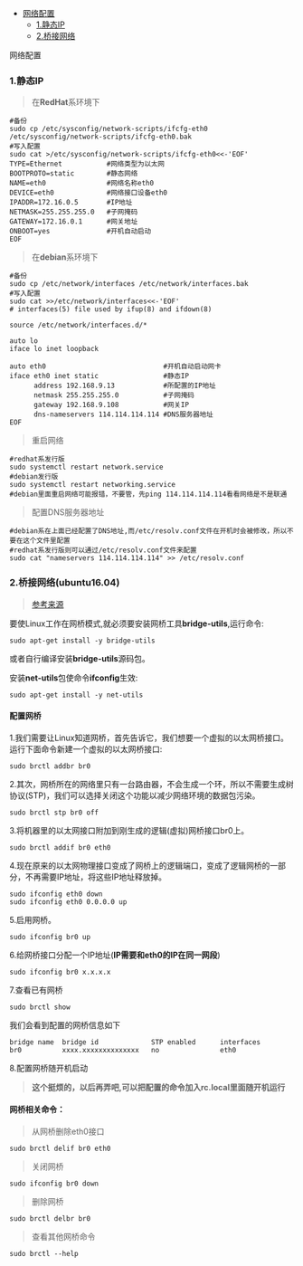 * [网络配置](#网络配置)
    * [1.静态IP](###1.静态IP)
    * [2.桥接网络](####2.桥接网络(ubuntu16.04))

网络配置

### 1.静态IP

> 在**RedHat**系环境下

    #备份
    sudo cp /etc/sysconfig/network-scripts/ifcfg-eth0 /etc/sysconfig/network-scripts/ifcfg-eth0.bak
    #写入配置
    sudo cat >/etc/sysconfig/network-scripts/ifcfg-eth0<<-'EOF'                                                                                                                                 
    TYPE=Ethernet           #网络类型为以太网
    BOOTPROTO=static        #静态网络
    NAME=eth0               #网络名称eth0
    DEVICE=eth0             #网络接口设备eth0 
    IPADDR=172.16.0.5       #IP地址
    NETMASK=255.255.255.0   #子网掩码
    GATEWAY=172.16.0.1      #网关地址
    ONBOOT=yes              #开机自动启动
    EOF

> 在**debian**系环境下

    #备份
    sudo cp /etc/network/interfaces /etc/network/interfaces.bak
    #写入配置
    sudo cat >>/etc/network/interfaces<<-'EOF'
    # interfaces(5) file used by ifup(8) and ifdown(8)

    source /etc/network/interfaces.d/*

    auto lo
    iface lo inet loopback

    auto eth0                             #开机自动启动网卡
    iface eth0 inet static                #静态IP
          address 192.168.9.13            #所配置的IP地址
          netmask 255.255.255.0           #子网掩码
          gateway 192.168.9.108           #网关IP
          dns-nameservers 114.114.114.114 #DNS服务器地址
    EOF

> 重启网络

    #redhat系发行版
    sudo systemctl restart network.service
    #debian发行版
    sudo systemctl restart networking.service
    #debian里面重启网络可能报错，不要管，先ping 114.114.114.114看看网络是不是联通

> 配置DNS服务器地址

    #debian系在上面已经配置了DNS地址,而/etc/resolv.conf文件在开机时会被修改，所以不要在这个文件里配置
    #redhat系发行版则可以通过/etc/resolv.conf文件来配置
    sudo cat "nameservers 114.114.114.114" >> /etc/resolv.conf


<h3 id="1.2">2.桥接网络(ubuntu16.04)</h3>

> [参考来源](http://fp-moon.iteye.com/blog/1468650)

要使Linux工作在网桥模式,就必须要安装网桥工具**bridge-utils**,运行命令:

    sudo apt-get install -y bridge-utils

或者自行编译安装**bridge-utils**源码包。

安装**net-utils**包使命令**ifconfig**生效:

    sudo apt-get install -y net-utils

#### **配置网桥**
1.我们需要让Linux知道网桥，首先告诉它，我们想要一个虚拟的以太网桥接口。运行下面命令新建一个虚拟的以太网桥接口:

    sudo brctl addbr br0

2.其次，网桥所在的网络里只有一台路由器，不会生成一个环，所以不需要生成树协议(STP)，我们可以选择关闭这个功能以减少网络环境的数据包污染。

    sudo brctl stp br0 off

3.将机器里的以太网接口附加到刚生成的逻辑(虚拟)网桥接口br0上。

    sudo brctl addif br0 eth0

4.现在原来的以太网物理接口变成了网桥上的逻辑端口，变成了逻辑网桥的一部分，不再需要IP地址，将这些IP地址释放掉。

    sudo ifconfig eth0 down
    sudo ifconfig eth0 0.0.0.0 up

5.启用网桥。

    sudo ifconfig br0 up

6.给网桥接口分配一个IP地址(**IP需要和eth0的IP在同一网段**)

    sudo ifconfig br0 x.x.x.x

7.查看已有网桥

    sudo brctl show

我们会看到配置的网桥信息如下

    bridge name  bridge id             STP enabled      interfaces
    br0          xxxx.xxxxxxxxxxxxxx   no               eth0

8.配置网桥随开机启动
>**这个挺烦的，以后再弄吧,可以把配置的命令加入rc.local里面随开机运行**

#### **网桥相关命令**：
> 从网桥删除eth0接口

    sudo brctl delif br0 eth0

> 关闭网桥

    sudo ifconfig br0 down

> 删除网桥

    sudo brctl delbr br0

> 查看其他网桥命令

    sudo brctl --help
